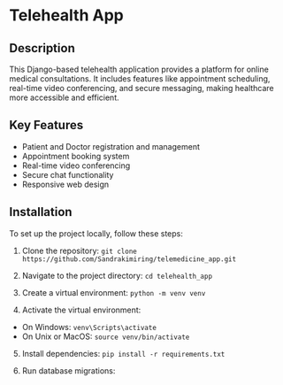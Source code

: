 # Telehealth App

## Description

This Django-based telehealth application provides a platform for online medical consultations. It includes features like appointment scheduling, real-time video conferencing, and secure messaging, making healthcare more accessible and efficient.

## Key Features

- Patient and Doctor registration and management
- Appointment booking system
- Real-time video conferencing
- Secure chat functionality
- Responsive web design

## Installation

To set up the project locally, follow these steps:

1. Clone the repository:
   `git clone https://github.com/Sandrakimiring/telemedicine_app.git`

2. Navigate to the project directory:
   `cd telehealth_app`

3. Create a virtual environment:
   `python -m venv venv`

4. Activate the virtual environment:

- On Windows: `venv\Scripts\activate`
- On Unix or MacOS: `source venv/bin/activate`

5. Install dependencies:
   `pip install -r requirements.txt`

6. Run database migrations:



